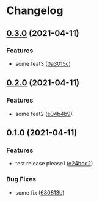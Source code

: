# Changelog

## [0.3.0](https://www.github.com/rajesh-nitc/gcp-failover/compare/v0.2.0...v0.3.0) (2021-04-11)


### Features

* some feat3 ([0a3015c](https://www.github.com/rajesh-nitc/gcp-failover/commit/0a3015c694d1c53fbb92df7e3accabe862fdfec1))

## [0.2.0](https://www.github.com/rajesh-nitc/gcp-failover/compare/v0.1.0...v0.2.0) (2021-04-11)


### Features

* some feat2 ([e04b4b9](https://www.github.com/rajesh-nitc/gcp-failover/commit/e04b4b95dcadef52478e6dd6fcba5dc345f2ab52))

## 0.1.0 (2021-04-11)


### Features

* test release please1 ([e24bcd2](https://www.github.com/rajesh-nitc/gcp-failover/commit/e24bcd26d01841a45c8b02b9883c9f1e89269cab))


### Bug Fixes

* some fix ([680813b](https://www.github.com/rajesh-nitc/gcp-failover/commit/680813b70b95262ef34ff6ad028c1dd86f23b855))
